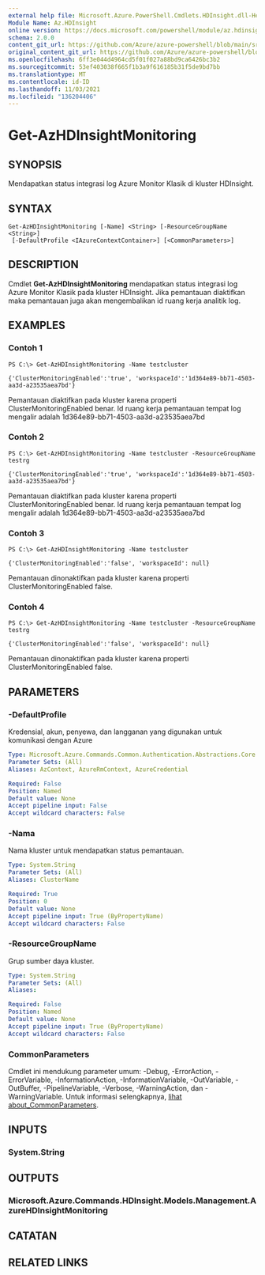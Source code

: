 ```yaml
---
external help file: Microsoft.Azure.PowerShell.Cmdlets.HDInsight.dll-Help.xml
Module Name: Az.HDInsight
online version: https://docs.microsoft.com/powershell/module/az.hdinsight/get-azhdinsightmonitoring
schema: 2.0.0
content_git_url: https://github.com/Azure/azure-powershell/blob/main/src/HDInsight/HDInsight/help/Get-AzHDInsightMonitoring.md
original_content_git_url: https://github.com/Azure/azure-powershell/blob/main/src/HDInsight/HDInsight/help/Get-AzHDInsightMonitoring.md
ms.openlocfilehash: 6ff3e044d4964cd5f01f027a88bd9ca6426bc3b2
ms.sourcegitcommit: 53ef403038f665f1b3a9f616185b31f5de9bd7bb
ms.translationtype: MT
ms.contentlocale: id-ID
ms.lasthandoff: 11/03/2021
ms.locfileid: "136204406"
---
```

# Get-AzHDInsightMonitoring

## SYNOPSIS
Mendapatkan status integrasi log Azure Monitor Klasik di kluster HDInsight.

## SYNTAX

```
Get-AzHDInsightMonitoring [-Name] <String> [-ResourceGroupName <String>]
 [-DefaultProfile <IAzureContextContainer>] [<CommonParameters>]
```

## DESCRIPTION
Cmdlet **Get-AzHDInsightMonitoring** mendapatkan status integrasi log Azure Monitor Klasik pada kluster HDInsight. Jika pemantauan diaktifkan maka pemantauan juga akan mengembalikan id ruang kerja analitik log.

## EXAMPLES

### Contoh 1
```
PS C:\> Get-AzHDInsightMonitoring -Name testcluster

{'ClusterMonitoringEnabled':'true', 'workspaceId':'1d364e89-bb71-4503-aa3d-a23535aea7bd'}
```

Pemantauan diaktifkan pada kluster karena properti ClusterMonitoringEnabled benar. Id ruang kerja pemantauan tempat log mengalir adalah 1d364e89-bb71-4503-aa3d-a23535aea7bd

### Contoh 2
```
PS C:\> Get-AzHDInsightMonitoring -Name testcluster -ResourceGroupName testrg

{'ClusterMonitoringEnabled':'true', 'workspaceId':'1d364e89-bb71-4503-aa3d-a23535aea7bd'}
```

Pemantauan diaktifkan pada kluster karena properti ClusterMonitoringEnabled benar. Id ruang kerja pemantauan tempat log mengalir adalah 1d364e89-bb71-4503-aa3d-a23535aea7bd

### Contoh 3
```
PS C:\> Get-AzHDInsightMonitoring -Name testcluster

{'ClusterMonitoringEnabled':'false', 'workspaceId': null}
```

Pemantauan dinonaktifkan pada kluster karena properti ClusterMonitoringEnabled false.

### Contoh 4
```
PS C:\> Get-AzHDInsightMonitoring -Name testcluster -ResourceGroupName testrg

{'ClusterMonitoringEnabled':'false', 'workspaceId': null}
```

Pemantauan dinonaktifkan pada kluster karena properti ClusterMonitoringEnabled false.

## PARAMETERS

### -DefaultProfile
Kredensial, akun, penyewa, dan langganan yang digunakan untuk komunikasi dengan Azure

```yaml
Type: Microsoft.Azure.Commands.Common.Authentication.Abstractions.Core.IAzureContextContainer
Parameter Sets: (All)
Aliases: AzContext, AzureRmContext, AzureCredential

Required: False
Position: Named
Default value: None
Accept pipeline input: False
Accept wildcard characters: False
```

### -Nama
Nama kluster untuk mendapatkan status pemantauan.

```yaml
Type: System.String
Parameter Sets: (All)
Aliases: ClusterName

Required: True
Position: 0
Default value: None
Accept pipeline input: True (ByPropertyName)
Accept wildcard characters: False
```

### -ResourceGroupName
Grup sumber daya kluster.

```yaml
Type: System.String
Parameter Sets: (All)
Aliases:

Required: False
Position: Named
Default value: None
Accept pipeline input: True (ByPropertyName)
Accept wildcard characters: False
```

### CommonParameters
Cmdlet ini mendukung parameter umum: -Debug, -ErrorAction, -ErrorVariable, -InformationAction, -InformationVariable, -OutVariable, -OutBuffer, -PipelineVariable, -Verbose, -WarningAction, dan -WarningVariable. Untuk informasi selengkapnya, [lihat about_CommonParameters](http://go.microsoft.com/fwlink/?LinkID=113216).

## INPUTS

### System.String

## OUTPUTS

### Microsoft.Azure.Commands.HDInsight.Models.Management.AzureHDInsightMonitoring

## CATATAN

## RELATED LINKS
